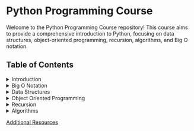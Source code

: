 # Python Programming Course

Welcome to the Python Programming Course repository! This course aims to provide a comprehensive introduction to Python, focusing on data structures, object-oriented programming, recursion, algorithms, and Big O notation.

## Table of Contents

<details>
<summary>Introduction</summary>
 
Welcome to the Python Programming Course repository! This course aims to provide a comprehensive introduction to Python, focusing on data structures, object-oriented programming, recursion, algorithms, and Big O notation.

### Why This Repository?

Are you an aspiring Python programmer who wants to bridge the gap between knowing how to code and becoming a professional? If so, you're in the right place!

While there are numerous resources available to learn Python, finding a high-quality, free course can be challenging. I believe that access to free educational materials should be a fundamental right for anyone interested in programming. Therefore, I created this repository to offer a free, self-paced Python programming course that covers essential concepts and topics.

### What You Will Learn

In this course, we will cover a wide range of fundamental programming concepts and techniques. By the end, you will have a solid understanding of data structures, object-oriented programming, recursion, algorithms, and Big O notation. Here are some of the key areas we will explore:

- Data Structures: Learn how to work with lists, tuples, dictionaries, and sets to organize and manipulate data efficiently.
- Object-Oriented Programming: Master the principles of OOP, including classes, objects, inheritance, encapsulation, and polymorphism.
- Recursion: Explore the power of recursion and learn how to solve complex problems by breaking them down into smaller, more manageable subproblems.
- Algorithms: Dive into various algorithms, such as sorting, searching, and graph traversal, to enhance your problem-solving skills.
- Big O Notation: Understand the concept of algorithmic efficiency and learn how to analyze the time and space complexity of algorithms.

### Who Can Benefit from This Course?

This course is designed for individuals who already have a basic understanding of programming concepts and Python syntax. Whether you are a student, a self-taught programmer, or someone looking to enhance your coding skills, this course will provide a structured path to improve your Python proficiency.

### How to Use This Repository

Each section of this repository corresponds to a specific topic. You can navigate through the sections using the table of contents provided. Within each section, you will find detailed explanations, code examples, and exercises to practice your skills.

Feel free to explore the content at your own pace. Take your time to grasp each concept before moving on to the next. Don't hesitate to ask questions or seek clarification on any topic. Remember, the journey from coding to becoming a pro requires patience, dedication, and practice.

I believe that education should be accessible to all, regardless of financial constraints. Therefore, this course is completely free of charge. All I ask is that you share this resource with others who may benefit from it. Together, let's empower more individuals to unlock their full potential as Python programmers!

Now, let's dive in and embark on this exciting Python programming journey!

  
</details>
<details>
<summary>Big O Notation</summary>
  
- [O(1) Constant Time](Module&#32;1&#32;-&#32;Big&#32;O&#32;Notation)
- [O(n) Linear Time](Module&#32;1&#32;-&#32;Big&#32;O&#32;Notation)
- [O(log n) Logarithmic Time](Module&#32;1&#32;-&#32;Big&#32;O&#32;Notation)
- [O(n^2) Quadratic Time](Module&#32;1&#32;-&#32;Big&#32;O&#32;Notation)
- [O(n!) Factorial Time](Module&#32;1&#32;-&#32;Big&#32;O&#32;Notation)

</details>
<details>
<summary>Data Structures</summary>
 
  - [Arrays](Module&#32;2&#32;-&#32;Arrays)
  - [Lists](Module&#32;3&#32;-&#32;Lists)
  - [Dictionaries](Module&#32;4&#32;-&#32;Dictionaries)
  - [Tuples](Module&#32;5&#32;-&#32;Tuples)
  - [Sets](#sets)

</details>
<details>
<summary>Object Oriented Programming</summary>
 
  - [Classes and Objects](#classes-and-objects)
  - [Inheritance](#inheritance)
  - [Encapsulation](#encapsulation)
  - [Polymorphism](#polymorphism)

</details>
<details>
<summary>Recursion</summary>
 
  - [Recursive Functions](#recursive-functions)
  - [Base Case and Recursive Case](#base-case-and-recursive-case)
  - [Common Recursive Problems](#common-recursive-problems)
 
</details>
<details>
<summary>Algorithms</summary>
 
 - [Sorting Algorithms](#sorting-algorithms)
 - [Searching Algorithms](#searching-algorithms)
 - [Graph Traversal Algorithms](#graph-traversal-algorithms)
 
</details>

[Additional Resources](#additional-resources)
